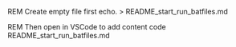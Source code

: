 REM Create empty file first
echo. > README_start_run_batfiles.md

REM Then open in VSCode to add content
code README_start_run_batfiles.md